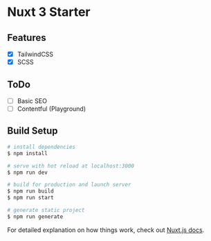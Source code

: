# Nuxt 3 Starter

## Features
- [x] TailwindCSS
- [x] SCSS

## ToDo
- [ ] Basic SEO
- [ ] Contentful (Playground)

## Build Setup

```bash
# install dependencies
$ npm install

# serve with hot reload at localhost:3000
$ npm run dev

# build for production and launch server
$ npm run build
$ npm run start

# generate static project
$ npm run generate
```

For detailed explanation on how things work, check out [Nuxt.js docs](https://nuxtjs.org).